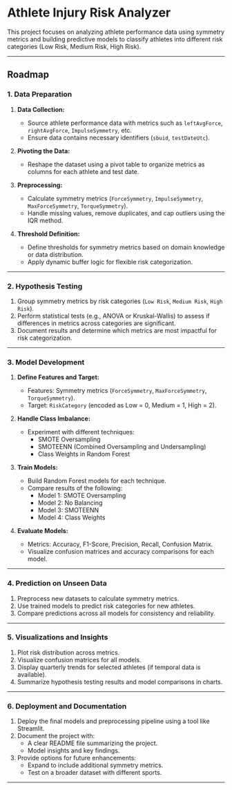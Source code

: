 # Athlete Injury Risk Analyzer

This project focuses on analyzing athlete performance data using symmetry metrics and building predictive models to classify athletes into different risk categories (Low Risk, Medium Risk, High Risk).

---

## **Roadmap**

### **1. Data Preparation**
1. **Data Collection:**
   - Source athlete performance data with metrics such as `leftAvgForce`, `rightAvgForce`, `ImpulseSymmetry`, etc.
   - Ensure data contains necessary identifiers (`sbuid`, `testDateUtc`).

2. **Pivoting the Data:**
   - Reshape the dataset using a pivot table to organize metrics as columns for each athlete and test date.

3. **Preprocessing:**
   - Calculate symmetry metrics (`ForceSymmetry`, `ImpulseSymmetry`, `MaxForceSymmetry`, `TorqueSymmetry`).
   - Handle missing values, remove duplicates, and cap outliers using the IQR method.

4. **Threshold Definition:**
   - Define thresholds for symmetry metrics based on domain knowledge or data distribution.
   - Apply dynamic buffer logic for flexible risk categorization.

---

### **2. Hypothesis Testing**
1. Group symmetry metrics by risk categories (`Low Risk`, `Medium Risk`, `High Risk`).
2. Perform statistical tests (e.g., ANOVA or Kruskal-Wallis) to assess if differences in metrics across categories are significant.
3. Document results and determine which metrics are most impactful for risk categorization.

---

### **3. Model Development**
1. **Define Features and Target:**
   - Features: Symmetry metrics (`ForceSymmetry`, `MaxForceSymmetry`, `TorqueSymmetry`).
   - Target: `RiskCategory` (encoded as Low = 0, Medium = 1, High = 2).

2. **Handle Class Imbalance:**
   - Experiment with different techniques:
     - SMOTE Oversampling
     - SMOTEENN (Combined Oversampling and Undersampling)
     - Class Weights in Random Forest

3. **Train Models:**
   - Build Random Forest models for each technique.
   - Compare results of the following:
     - Model 1: SMOTE Oversampling
     - Model 2: No Balancing
     - Model 3: SMOTEENN
     - Model 4: Class Weights

4. **Evaluate Models:**
   - Metrics: Accuracy, F1-Score, Precision, Recall, Confusion Matrix.
   - Visualize confusion matrices and accuracy comparisons for each model.

---

### **4. Prediction on Unseen Data**
1. Preprocess new datasets to calculate symmetry metrics.
2. Use trained models to predict risk categories for new athletes.
3. Compare predictions across all models for consistency and reliability.

---

### **5. Visualizations and Insights**
1. Plot risk distribution across metrics.
2. Visualize confusion matrices for all models.
3. Display quarterly trends for selected athletes (if temporal data is available).
4. Summarize hypothesis testing results and model comparisons in charts.

---

### **6. Deployment and Documentation**
1. Deploy the final models and preprocessing pipeline using a tool like Streamlit.
2. Document the project with:
   - A clear README file summarizing the project.
   - Model insights and key findings.
3. Provide options for future enhancements:
   - Expand to include additional symmetry metrics.
   - Test on a broader dataset with different sports.

---

